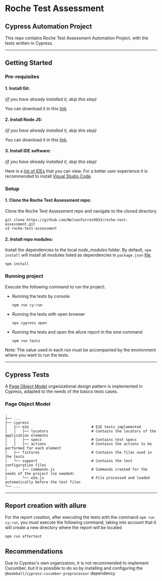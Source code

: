 # Roche Test Assessment

## Cypress Automation Project

This repo contains Roche Test Assessment Automation Project, with the tests written in Cypress.

---

## Getting Started

### Pre-requisites

#### 1. Install Git:

_(if you have already installed it, skip this step)_

You can download it in this [link](https://git-scm.com/downloads)

#### 2. Install Node JS:

_(if you have already installed it, skip this step)_

You can download it in this [link](https://nodejs.org/en).

#### 3. Install IDE software:

_(if you have already installed it, skip this step)_

Here is a [list of IDEs](https://www.keycdn.com/blog/best-ide) that you can view. For a better user experience it is recommended to install [Visual Studio Code](https://code.visualstudio.com/download).

### Setup

#### 1. Clone the Roche Test Assessment repo:

Clone the Roche Test Assessment repo and navigate to the cloned directory

```
git clone https://github.com/NelsonTorres9933/roche-test-assessment.git
cd roche-test-assessment
```

#### 2. Install repo modules:

Install the dependencies to the local _node_modules_ folder. By default, `npm install` will install all modules listed as dependencies in `package.json` [file](https://github.com/NelsonTorres9933/roche-test-assessment/blob/master/package.json).

```
npm install
```

### Running project

Execute the following command to run the project:

- Running the tests by console

  ```
  npm run cy:run
  ```

- Running the tests with open browser

  ```
  npx cypress open
  ```

- Running the tests and open the allure report in the sme command

  ```
  npm run tests
  ```

Note: The value used in each run must be accompanied by the environment where you want to run the tests.

---

## Cypress Tests

A [Page Object Model](https://www.toolsqa.com/cypress/page-object-pattern-in-cypress/) organizational design pattern is implemented in Cypress, adapted to the needs of the basics tests cases.

### Page Object Model

    .
    ├── ...
    ├── cypress
    │   ├── e2e                             # E2E tests implemented
    │   │   ├── locators                    # Contains the locators of the application elements
    │   │   ├── specs                       # Contains test specs
    │   │   ├── actions                     # Contains the actions to be performed for each element
    │   ├── fixtures                        # Contains the files used in the tests
    │   └── support                         # Contains the test configuration files
    │       ├── commands.js                 # Commands created for the needs of the project (no needed)
    │       └── e2e.js                      # File processed and loaded automatically before the test files
    └── ...

---

## Report creation with allure

For the report creation, after executing the tests with the command `npm run cy:run`, you must execute the following command, taking into account that it will create a new directory where the report will be located

```
npm run aftertest
```

## Recommendations

Due to Cypress's own organization, it is not recommended to implement Cucumber, but it is possible to do so by installing and configuring the `@badeball/cypress-cucumber-preprocessor` dependency
